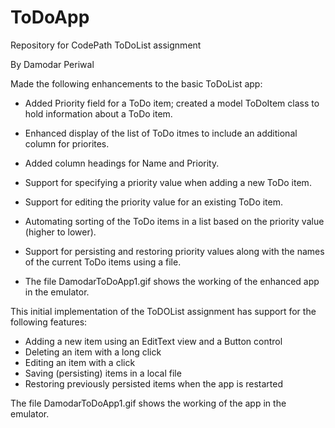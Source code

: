 ToDoApp
=======

Repository for CodePath ToDoList assignment

By Damodar Periwal

Made the following enhancements to the basic ToDoList app:

- Added Priority field for a ToDo item; created a model ToDoItem class to hold information about a ToDo item.

- Enhanced display of the list of ToDo itmes to include an additional column for priorites.

- Added column headings for Name and Priority.

- Support for specifying a priority value when adding a new ToDo item.

- Support for editing the priority value for an existing ToDo item.

- Automating sorting of the ToDo items in a list based on the priority value (higher to lower).

- Support for persisting and restoring priority values along with the names of the current ToDo items using a file.

- The file DamodarToDoApp1.gif shows the working of the enhanced app in the emulator.
 

This initial implementation of the ToDOList assignment has support for the following features:

- Adding a new item using an EditText view and a Button control
- Deleting an item with a long click
- Editing an item with a click
- Saving (persisting) items in a local file
- Restoring previously persisted items when the app is restarted

The file DamodarToDoApp1.gif shows the working of the app in the emulator.


